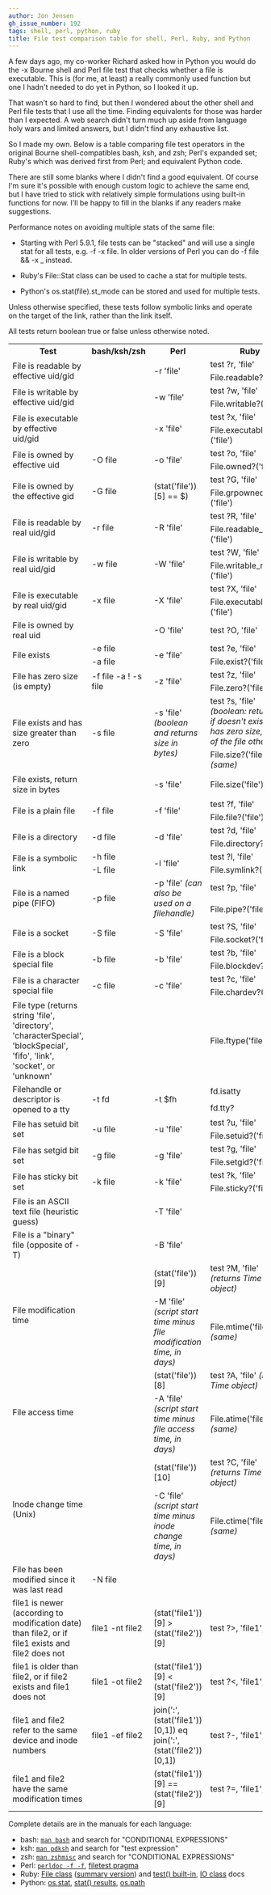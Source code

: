 ```yaml
---
author: Jon Jensen
gh_issue_number: 192
tags: shell, perl, python, ruby
title: File test comparison table for shell, Perl, Ruby, and Python
---
```


A few days ago, my co-worker Richard asked how in Python you would do the -x Bourne shell and Perl file test that checks whether a file is executable. This is (for me, at least) a really commonly used function but one I hadn't needed to do yet in Python, so I looked it up.

That wasn't so hard to find, but then I wondered about the other shell and Perl file tests that I use all the time. Finding equivalents for those was harder than I expected. A web search didn't turn much up aside from language holy wars and limited answers, but I didn't find any exhaustive list.

So I made my own. Below is a table comparing file test operators in the original Bourne shell-compatibles bash, ksh, and zsh; Perl's expanded set; Ruby's which was derived first from Perl; and equivalent Python code.

There are still some blanks where I didn't find a good equivalent. Of course I'm sure it's possible with enough custom logic to achieve the same end, but I have tried to stick with relatively simple formulations using built-in functions for now. I'll be happy to fill in the blanks if any readers make suggestions.

Performance notes on avoiding multiple stats of the same file:

- Starting with Perl 5.9.1, file tests can be "stacked" and will use a single stat for all tests, e.g. -f -x file. In older versions of Perl you can do -f file &amp;&amp; -x _ instead.

- Ruby's File::Stat class can be used to cache a stat for multiple tests.

- Python's os.stat(file).st_mode can be stored and used for multiple tests.

Unless otherwise specified, these tests follow symbolic links and operate on the target of the link, rather than the link itself.

All tests return boolean true or false unless otherwise noted.

<table class="fancy">
<tbody><tr>
<th>Test</th>
<th>bash/ksh/zsh</th>
<th>Perl</th>
<th>Ruby</th>
<th>Python</th>
</tr>

<tr>
<td rowspan="2">File is readable by effective uid/gid</td>
<td rowspan="2"></td>
<td rowspan="2">-r 'file'</td>
<td>test ?r, 'file'</td>
<td rowspan="2"></td>
</tr>

<tr>
<td>File.readable?('file')</td>
</tr>

<tr>
<td rowspan="2">File is writable by effective uid/gid</td>
<td rowspan="2"></td>
<td rowspan="2">-w 'file'</td>
<td>test ?w, 'file'</td>
<td rowspan="2"></td>
</tr>

<tr>
<td>File.writable?('file')</td>
</tr>

<tr>
<td rowspan="2">File is executable by effective uid/gid</td>
<td rowspan="2"></td>
<td rowspan="2">-x 'file'</td>
<td>test ?x, 'file'</td>
<td rowspan="2"></td>
</tr>

<tr>
<td>File.executable?('file')</td>
</tr>

<tr>
<td rowspan="2">File is owned by effective uid</td>
<td rowspan="2">-O file</td>
<td rowspan="2">-o 'file'</td>
<td>test ?o, 'file'</td>
<td rowspan="2">os.stat('file').st_uid == os.geteuid()</td>
</tr>

<tr>
<td>File.owned?('file')</td>
</tr>

<tr>
<td rowspan="2">File is owned by the effective gid</td>
<td rowspan="2">-G file</td>
<td rowspan="2">(stat('file'))[5] == $)</td>
<td>test ?G, 'file'</td>
<td rowspan="2">os.stat('file').st_gid == os.getegid()</td>
</tr>

<tr>
<td>File.grpowned?('file')</td>
</tr>

<tr>
<td rowspan="2">File is readable by real uid/gid</td>
<td rowspan="2">-r file</td>
<td rowspan="2">-R 'file'</td>
<td>test ?R, 'file'</td>
<td rowspan="2">os.access('file', os.R_OK)</td>
</tr>

<tr>
<td>File.readable_real?('file')</td>
</tr>

<tr>
<td rowspan="2">File is writable by real uid/gid</td>
<td rowspan="2">-w file</td>
<td rowspan="2">-W 'file'</td>
<td>test ?W, 'file'</td>
<td rowspan="2">os.access('file', os.W_OK)</td>
</tr>

<tr>
<td>File.writable_real?('file')</td>
</tr>

<tr>
<td rowspan="2">File is executable by real uid/gid</td>
<td rowspan="2">-x file</td>
<td rowspan="2">-X 'file'</td>
<td>test ?X, 'file'</td>
<td rowspan="2">os.access('file', os.X_OK)</td>
</tr>

<tr>
<td>File.executable_real?('file')</td>
</tr>

<tr>
<td>File is owned by real uid</td>
<td></td>
<td>-O 'file'</td>
<td>test ?O, 'file'</td>
<td>os.stat('file').st_uid == os.getuid()</td>
</tr>

<tr>
<td rowspan="2">File exists</td>
<td>-e file</td>
<td rowspan="2">-e 'file'</td>
<td>test ?e, 'file'</td>
<td rowspan="2">os.path.exists('file')</td>
</tr>

<tr>
<td>-a file</td>
<td>File.exist?('file')</td>
</tr>

<tr>
<td rowspan="2">File has zero size (is empty)</td>
<td rowspan="2">-f file -a ! -s file</td>
<td rowspan="2">-z 'file'</td>
<td>test ?z, 'file'</td>
<td>os.path.getsize('file') == 0</td>
</tr>

<tr>
<td>File.zero?('file')</td>
<td>os.stat('file').st_size == 0</td>
</tr>

<tr>
<td rowspan="2">File exists and has size greater than zero</td>
<td rowspan="2">-s file</td>
<td rowspan="2">-s 'file' <em>(boolean and returns size in bytes)</em></td>
<td>test ?s, 'file' <em>(boolean: returns nil if doesn't exist or has zero size, size of the file otherwise)</em></td>
<td>os.path.getsize('file') &gt; 0</td>
</tr>

<tr>
<td>File.size?('file') <em>(same)</em><br/>
</td><td>os.stat('file').st_size &gt; 0</td>
</tr>

<tr>
<td rowspan="2">File exists, return size in bytes</td>
<td rowspan="2"></td>
<td rowspan="2">-s 'file'</td>
<td rowspan="2">File.size('file')</td>
<td>os.path.getsize('file')</td>
</tr>

<tr>
<td>os.stat('file').st_size</td>
</tr>

<tr>
<td rowspan="2">File is a plain file</td>
<td rowspan="2">-f file</td>
<td rowspan="2">-f 'file'</td>
<td>test ?f, 'file'</td>
<td>os.path.isfile('file')</td>
</tr>

<tr>
<td>File.file?('file')</td>
<td>stat.S_ISREG(os.stat('file').st_mode)</td>
</tr>

<tr>
<td rowspan="2">File is a directory</td>
<td rowspan="2">-d file</td>
<td rowspan="2">-d 'file'</td>
<td>test ?d, 'file'</td>
<td>os.path.isdir('file')</td>
</tr>

<tr>
<td>File.directory?('file')</td>
<td>stat.S_ISDIR(os.stat('file').st_mode)</td>
</tr>

<tr>
<td rowspan="2">File is a symbolic link</td>
<td>-h file</td>
<td rowspan="2">-l 'file'</td>
<td>test ?l, 'file'</td>
<td>os.path.islink('file')</td>
</tr>

<tr>
<td>-L file</td>
<td>File.symlink?('file')</td>
<td>stat.S_ISLNK(os.lstat('file').st_mode)</td>
</tr>

<tr>
<td rowspan="2">File is a named pipe (FIFO)</td>
<td rowspan="2">-p file</td>
<td rowspan="2">-p 'file' <em>(can also be used on a filehandle)</em></td>
<td>test ?p, 'file'</td>
<td rowspan="2">stat.S_ISFIFO(os.stat('file').st_mode)</td>
</tr>

<tr>
<td>File.pipe?('file')</td>
</tr>

<tr>
<td rowspan="2">File is a socket</td>
<td rowspan="2">-S file</td>
<td rowspan="2">-S 'file'</td>
<td>test ?S, 'file'</td>
<td rowspan="2">stat.S_ISSOCK(os.stat('file').st_mode)</td>
</tr>

<tr>
<td>File.socket?('file')</td>
</tr>

<tr>
<td rowspan="2">File is a block special file</td>
<td rowspan="2">-b file</td>
<td rowspan="2">-b 'file'</td>
<td>test ?b, 'file'</td>
<td rowspan="2">stat.S_ISBLK(os.stat('file').st_mode)</td>
</tr>

<tr>
<td>File.blockdev?('file')</td>
</tr>

<tr>
<td rowspan="2">File is a character special file</td>
<td rowspan="2">-c file</td>
<td rowspan="2">-c 'file'</td>
<td>test ?c, 'file'</td>
<td rowspan="2">stat.S_ISCHR(os.stat('file').st_mode)</td>
</tr>

<tr>
<td>File.chardev?('file')</td>
</tr>

<tr>
<td>File type (returns string 'file', 'directory', 'characterSpecial', 'blockSpecial', 'fifo', 'link', 'socket', or 'unknown'</td>
<td></td>
<td></td>
<td>File.ftype('file')</td>
<td></td>
</tr>

<tr>
<td rowspan="2">Filehandle or descriptor is opened to a tty</td>
<td rowspan="2">-t fd</td>
<td rowspan="2">-t $fh</td>
<td>fd.isatty</td>
<td rowspan="2">os.isatty(fd)</td>
</tr>

<tr>
<td>fd.tty?</td>
</tr>

<tr>
<td rowspan="2">File has setuid bit set</td>
<td rowspan="2">-u file</td>
<td rowspan="2">-u 'file'</td>
<td>test ?u, 'file'</td>
<td rowspan="2">os.stat('file').st_mode &amp; stat.S_ISGID</td>
</tr>

<tr>
<td>File.setuid?('file')</td>
</tr>

<tr>
<td rowspan="2">File has setgid bit set</td>
<td rowspan="2">-g file</td>
<td rowspan="2">-g 'file'</td>
<td>test ?g, 'file'</td>
<td rowspan="2">os.stat('file').st_mode &amp; stat.S_ISUID</td>
</tr>

<tr>
<td>File.setgid?('file')</td>
</tr>

<tr>
<td rowspan="2">File has sticky bit set</td>
<td rowspan="2">-k file</td>
<td rowspan="2">-k 'file'</td>
<td>test ?k, 'file'</td>
<td rowspan="2">os.stat('file').st_mode &amp; stat.S_ISVTX</td>
</tr>

<tr>
<td>File.sticky?('file')</td>
</tr>

<tr>
<td>File is an ASCII text file (heuristic guess)</td>
<td></td>
<td>-T 'file'</td>
<td></td>
<td></td>
</tr>

<tr>
<td>File is a "binary" file (opposite of -T)</td>
<td></td>
<td>-B 'file'</td>
<td></td>
<td></td>
</tr>

<tr>
<td rowspan="2">File modification time</td>
<td rowspan="2"></td>
<td>(stat('file'))[9]</td>
<td>test ?M, 'file' <em>(returns Time object)</em></td>
<td rowspan="2">os.stat('file').st_mtime</td>
</tr>

<tr>
<td>-M 'file' <em>(script start time minus file modification time, in days)</em></td>
<td>File.mtime('file') <em>(same)</em></td>
</tr>

<tr>
<td rowspan="2">File access time</td>
<td rowspan="2"></td>
<td>(stat('file'))[8]</td>
<td>test ?A, 'file' <em>(returns Time object)</em></td>
<td rowspan="2">os.stat('file').st_atime</td>
</tr>

<tr>
<td>-A 'file' <em>(script start time minus file access time, in days)</em></td>
<td>File.atime('file') <em>(same)</em></td>
</tr>

<tr>
<td rowspan="2">Inode change time (Unix)</td>
<td rowspan="2"></td>
<td>(stat('file'))[10]</td>
<td>test ?C, 'file' <em>(returns Time object)</em></td>
<td rowspan="2">os.stat('file').st_ctime</td>
</tr>

<tr>
<td>-C 'file' <em>(script start time minus inode change time, in days)</em></td>
<td>File.ctime('file') <em>(same)</em></td>
</tr>

<tr>
<td>File has been modified since it was last read</td>
<td>-N file</td>
<td></td>
<td></td>
<td></td>
</tr>

<tr>
<td>file1 is newer (according to modification date) than file2, or if file1 exists and file2 does not</td>
<td>file1 -nt file2</td>
<td>(stat('file1'))[9] &gt; (stat('file2'))[9]</td>
<td>test ?&gt;, 'file1', 'file2'</td>
<td>os.path.exists('file1') and (not os.path.exists('file2') or os.stat('file1').st_mtime &gt; os.stat('file2').st_mtime)</td>
</tr>

<tr>
<td>file1 is older than file2, or if file2 exists and file1 does not</td>
<td>file1 -ot file2</td>
<td>(stat('file1'))[9] &lt; (stat('file2'))[9]</td>
<td>test ?&lt;, 'file1', 'file2'</td>
<td>os.path.exists('file2') and (not os.path.exists('file1') or os.stat('file1').st_mtime &lt; os.stat('file2').st_mtime)</td>
</tr>

<tr>
<td>file1 and file2 refer to the same device and inode numbers</td>
<td>file1 -ef file2</td>
<td>join(':', (stat('file1'))[0,1]) eq join(':', (stat('file2'))[0,1])</td>
<td>test ?-, 'file1', 'file2'</td>
<td>os.path.samefile('file1', 'file2')</td>
</tr>

<tr>
<td>file1 and file2 have the same modification times</td>
<td></td>
<td>(stat('file1'))[9] == (stat('file2'))[9]</td>
<td>test ?=, 'file1', 'file2'</td>
<td>os.stat('file1').st_mtime == os.stat('file2').st_mtime</td>
</tr>

</tbody></table>

Complete details are in the manuals for each language:

- bash: [`man bash`](http://linux.die.net/man/1/bash) and search for "CONDITIONAL EXPRESSIONS"
- ksh: [`man pdksh`](http://linux.die.net/man/1/pdksh) and search for "test expression"
- zsh: [`man zshmisc`](http://linux.die.net/man/1/zshmisc) and search for "CONDITIONAL EXPRESSIONS"
- Perl: [`perldoc -f -f`](http://perldoc.perl.org/functions/-X.html), [filetest pragma](http://perldoc.perl.org/filetest.html)
- Ruby: [File class](http://www.ruby-doc.org/core/classes/File.html) ([summary version](http://www.tutorialspoint.com/ruby/ruby_file_methods.htm)) and [test() built-in](http://www.ruby-doc.org/core-1.8.7/classes/Kernel.html#M001085), [IO class](http://www.ruby-doc.org/core/classes/IO.html) docs
- Python: [os.stat](http://docs.python.org/library/os.html#os.stat), [stat() results](http://docs.python.org/library/stat.html), [os.path](http://docs.python.org/library/os.path.html#module-os.path)
